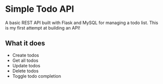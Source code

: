 # Simple Todo API

A basic REST API built with Flask and MySQL for managing a todo list. This is my first attempt at building an API!

## What it does

- Create todos
- Get all todos  
- Update todos
- Delete todos
- Toggle todo completion

